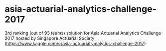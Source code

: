 # asia-actuarial-analytics-challenge-2017
3rd ranking (out of 93 teams) solution for Asia Actuarial Analytics Challenge 2017 hosted by Singapore Actuarial Society (https://www.kaggle.com/c/asia-actuarial-analytics-challenge-2017)
